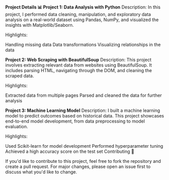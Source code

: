 **Project Details 📊
Project 1: Data Analysis with Python**
Description: In this project, I performed data cleaning, manipulation, and exploratory data analysis on a real-world dataset using Pandas, NumPy, and visualized the insights with Matplotlib/Seaborn.

Highlights:

Handling missing data
Data transformations
Visualizing relationships in the data

**Project 2: Web Scraping with BeautifulSoup**
Description: This project involves extracting relevant data from websites using BeautifulSoup. It includes parsing HTML, navigating through the DOM, and cleaning the scraped data.

Highlights:

Extracted data from multiple pages
Parsed and cleaned the data for further analysis

**Project 3: Machine Learning Model**
Description: I built a machine learning model to predict outcomes based on historical data. This project showcases end-to-end model development, from data preprocessing to model evaluation.

Highlights:

Used Scikit-learn for model development
Performed hyperparameter tuning
Achieved a high accuracy score on the test set
Contributing 🤝

If you'd like to contribute to this project, feel free to fork the repository and create a pull request. For major changes, please open an issue first to discuss what you'd like to change.
